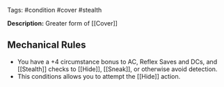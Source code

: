 Tags: #condition #cover #stealth 

**Description:** Greater form of [[Cover]]

## Mechanical Rules

- You have a +4 circumstance bonus to AC, Reflex Saves and DCs, and [[Stealth]] checks to [[Hide]], [[Sneak]], or otherwise avoid detection.
- This conditions allows you to attempt the [[Hide]] action.